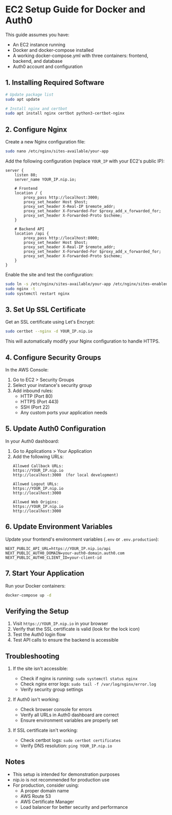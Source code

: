 # EC2 Setup Guide for Docker and Auth0

This guide assumes you have:
- An EC2 instance running
- Docker and docker-compose installed
- A working docker-compose.yml with three containers: frontend, backend, and database
- Auth0 account and configuration

## 1. Installing Required Software

```bash
# Update package list
sudo apt update

# Install nginx and certbot
sudo apt install nginx certbot python3-certbot-nginx
```

## 2. Configure Nginx

Create a new Nginx configuration file:
```bash
sudo nano /etc/nginx/sites-available/your-app
```

Add the following configuration (replace `YOUR_IP` with your EC2's public IP):
```nginx
server {
    listen 80;
    server_name YOUR_IP.nip.io;
    
    # Frontend
    location / {
        proxy_pass http://localhost:3000;
        proxy_set_header Host $host;
        proxy_set_header X-Real-IP $remote_addr;
        proxy_set_header X-Forwarded-For $proxy_add_x_forwarded_for;
        proxy_set_header X-Forwarded-Proto $scheme;
    }

    # Backend API
    location /api {
        proxy_pass http://localhost:8000;
        proxy_set_header Host $host;
        proxy_set_header X-Real-IP $remote_addr;
        proxy_set_header X-Forwarded-For $proxy_add_x_forwarded_for;
        proxy_set_header X-Forwarded-Proto $scheme;
    }
}
```

Enable the site and test the configuration:
```bash
sudo ln -s /etc/nginx/sites-available/your-app /etc/nginx/sites-enabled/
sudo nginx -t
sudo systemctl restart nginx
```

## 3. Set Up SSL Certificate

Get an SSL certificate using Let's Encrypt:
```bash
sudo certbot --nginx -d YOUR_IP.nip.io
```

This will automatically modify your Nginx configuration to handle HTTPS.

## 4. Configure Security Groups

In the AWS Console:
1. Go to EC2 > Security Groups
2. Select your instance's security group
3. Add inbound rules:
   - HTTP (Port 80)
   - HTTPS (Port 443)
   - SSH (Port 22)
   - Any custom ports your application needs

## 5. Update Auth0 Configuration

In your Auth0 dashboard:
1. Go to Applications > Your Application
2. Add the following URLs:
   ```
   Allowed Callback URLs:
   https://YOUR_IP.nip.io
   http://localhost:3000  (for local development)

   Allowed Logout URLs:
   https://YOUR_IP.nip.io
   http://localhost:3000

   Allowed Web Origins:
   https://YOUR_IP.nip.io
   http://localhost:3000
   ```

## 6. Update Environment Variables

Update your frontend's environment variables (`.env` or `.env.production`):
```
NEXT_PUBLIC_API_URL=https://YOUR_IP.nip.io/api
NEXT_PUBLIC_AUTH0_DOMAIN=your-auth0-domain.auth0.com
NEXT_PUBLIC_AUTH0_CLIENT_ID=your-client-id
```

## 7. Start Your Application

Run your Docker containers:
```bash
docker-compose up -d
```

## Verifying the Setup

1. Visit `https://YOUR_IP.nip.io` in your browser
2. Verify that the SSL certificate is valid (look for the lock icon)
3. Test the Auth0 login flow
4. Test API calls to ensure the backend is accessible

## Troubleshooting

1. If the site isn't accessible:
   - Check if nginx is running: `sudo systemctl status nginx`
   - Check nginx error logs: `sudo tail -f /var/log/nginx/error.log`
   - Verify security group settings

2. If Auth0 isn't working:
   - Check browser console for errors
   - Verify all URLs in Auth0 dashboard are correct
   - Ensure environment variables are properly set

3. If SSL certificate isn't working:
   - Check certbot logs: `sudo certbot certificates`
   - Verify DNS resolution: `ping YOUR_IP.nip.io`

## Notes

- This setup is intended for demonstration purposes
- nip.io is not recommended for production use
- For production, consider using:
  - A proper domain name
  - AWS Route 53
  - AWS Certificate Manager
  - Load balancer for better security and performance
